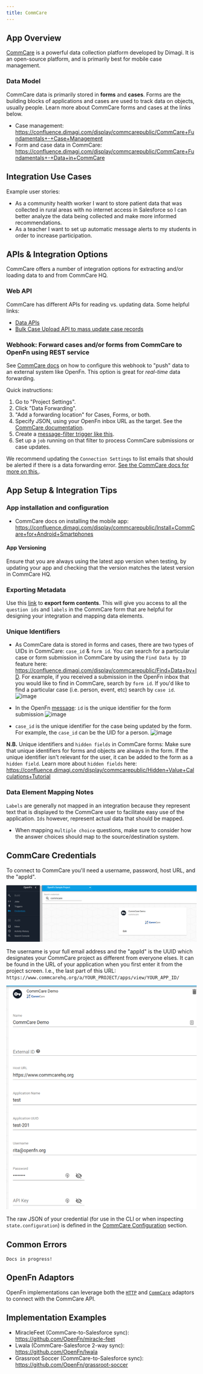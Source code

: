 ```yaml
---
title: CommCare
---
```


## App Overview

[CommCare](https://www.dimagi.com/commcare/) is a powerful data collection
platform developed by Dimagi. It is an open-source platform, and is primarily
best for mobile case management.

### Data Model

CommCare data is primarily stored in **forms** and **cases**. Forms are the
building blocks of applications and cases are used to track data on objects,
usually people. Learn more about CommCare forms and cases at the links below.

- Case management:  
  https://confluence.dimagi.com/display/commcarepublic/CommCare+Fundamentals+-+Case+Management
- Form and case data in CommCare:
  https://confluence.dimagi.com/display/commcarepublic/CommCare+Fundamentals+-+Data+in+CommCare

## Integration Use Cases

Example user stories:

- As a community health worker I want to store patient data that was collected
  in rural areas with no internet access in Salesforce so I can better analyze
  the data being collected and make more informed recommendations.
- As a teacher I want to set up automatic message alerts to my students in order
  to increase participation.

## APIs & Integration Options

CommCare offers a number of integration options for extracting and/or loading
data to and from CommCare HQ.

### Web API

CommCare has different APIs for reading vs. updating data. Some helpful links:

- [Data APIs](https://confluence.dimagi.com/display/commcarepublic/Data+APIs)
- [Bulk Case Upload API to mass update case records](https://confluence.dimagi.com/display/commcarepublic/Bulk+Upload+Case+Data)

### Webhook: Forward cases and/or forms from CommCare to OpenFn using REST service

See
[CommCare docs](https://confluence.dimagi.com/pages/viewpage.action?pageId=12224128)
on how to configure this webhook to "push" data to an external system like
OpenFn. This option is great for _real-time_ data forwarding.

Quick instructions:

1. Go to "Project Settings".
2. Click "Data Forwarding".
3. "Add a forwarding location" for Cases, Forms, or both.
4. Specify JSON, using your OpenFn inbox URL as the target. See the
   [CommCare documentation](https://confluence.dimagi.com/pages/viewpage.action?pageId=12224128).
5. Create a
   [message-filter trigger like this](/documentation/build/triggers#match-a-message-with-a-fragment-inside-another-object-called-form).
6. Set up a `job` running on that filter to process CommCare submissions or case
   updates.

We recommend updating the `Connection Settings` to list emails that should be
alerted if there is a data forwarding error.
[See the CommCare docs for more on this.](<https://confluence.dimagi.com/pages/viewpage.action?pageId=12224128#EnablingDataIntegration(FormandCaseForwarding)-Errornotifications>).

## App Setup & Integration Tips

### App installation and configuration

- CommCare docs on installing the mobile app:
  https://confluence.dimagi.com/display/commcarepublic/Install+CommCare+for+Android+Smartphones

#### App Versioning

Ensure that you are always using the latest app version when testing, by
updating your app and checking that the version matches the latest version in
CommCare HQ.

### Exporting Metadata

Use this
[link](https://confluence.dimagi.com/display/commcarepublic/Export+Form+Contents)
to **export form contents**. This will give you access to all the `question ids`
and `labels` in the CommCare form that are helpful for designing your
integration and mapping data elements.

### Unique Identifiers

- As CommCare data is stored in forms and cases, there are two types of UIDs in
  CommCare: `case_id` & `form id`. You can search for a particular case or form
  submission in CommCare by using the `Find Data by ID` feature here:
  https://confluence.dimagi.com/display/commcarepublic/Find+Data+by+ID. For
  example, if you received a submission in the OpenFn inbox that you would like
  to find in CommCare, search by `form id`. If you'd like to find a particular
  case (i.e. person, event, etc) search by `case id`.  
  ![image](https://user-images.githubusercontent.com/80456839/128649444-04f371ea-80b1-4c28-8d42-1591c0a96758.png)

- In the OpenFn [message](/documentation/getting-started/terminology#message):
  `id` is the unique identifier for the form submission
  ![image](https://user-images.githubusercontent.com/80456839/128649481-83b3f7ee-c6a6-42f8-8752-2f4e96b7fa1f.png)

- `case_id` is the unique identifier for the case being updated by the form. For
  example, the `case_id` can be the UID for a person.
  ![image](https://user-images.githubusercontent.com/80456839/128649509-098a5418-4b72-4cec-a4d2-47c8bedaac25.png)

**N.B.** Unique identifiers and `hidden fields` in CommCare forms: Make sure
that unique identifiers for forms and objects are always in the form. If the
unique identifier isn't relevant for the user, it can be added to the form as a
`hidden field`. Learn more about `hidden fields` here:
https://confluence.dimagi.com/display/commcarepublic/Hidden+Value+Calculations+Tutorial

### Data Element Mapping Notes

`Labels` are generally not mapped in an integration because they represent text
that is displayed to the CommCare user to facilitate easy use of the
application. `Ids` however, represent actual data that should be mapped.

- When mapping `multiple choice` questions, make sure to consider how the answer
  choices should map to the source/destination system.

## CommCare Credentials

To connect to CommCare you'll need a username, password, host URL, and the
"appId".

![CommCare Credentials Menu](/img/commcare_credential.png)

The username is your full email address and the "appId" is the UUID which
designates your CommCare project as different from everyone elses. It can be
found in the URL of your application when you first enter it from the project
screen. I.e., the last part of this URL:
`https://www.commcarehq.org/a/YOUR_PROJECT/apps/view/YOUR_APP_ID/`

![CommCare Cred](/img/commcare_credential_edit.png)

The raw JSON of your credential (for use in the CLI or when inspecting
`state.configuration`) is defined in the
[CommCare Configuration](/adaptors/packages/commcare-configuration-schema)
section.

## Common Errors

```
Docs in progress!
```

## OpenFn Adaptors

OpenFn implementations can leverage both the
[`HTTP`](https://github.com/OpenFn/language-http) and
[`CommCare`](https://github.com/OpenFn/language-commcare) adaptors to connect
with the CommCare API.

## Implementation Examples

- MiracleFeet (CommCare-to-Salesforce sync):
  https://github.com/OpenFn/miracle-feet
- Lwala (CommCare-Salesforce 2-way sync): https://github.com/OpenFn/lwala
- Grassroot Soccer (CommCare-to-Salesforce sync):
  https://github.com/OpenFn/grassroot-soccer
